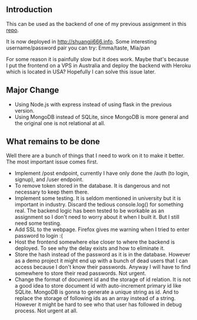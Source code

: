 ## Introduction
This can be used as the backend of one of my previous assignment in this [repo](https://github.com/zyucong/instacram).

It is now deployed in http://shuangji666.info. Some interesting username/password pair you can try: Emma/taste, Mia/pan

For some reason it is painfully slow but it does work. Maybe that's because I put the frontend on a VPS in Australia and deploy the backend with Heroku which is located in USA? Hopefully I can solve this issue later.

## Major Change
* Using Node.js with express instead of using flask in the previous version.
* Using MongoDB instead of SQLite, since MongoDB is more general and the original one is not relational at all. 

## What remains to be done
Well there are a bunch of things that I need to work on it to make it better. The most important issue comes first.

* Implement /post endpoint, currently I have only done the /auth (to login, signup), and /user endpoint.
* To remove token stored in the database. It is dangerous and not necessary to keep them there.
* Implement some testing. It is seldom mentioned in university but it is important in industry. Discard the tedious console.log() for something real. The backend logic has been tested to be workable as an assignment so I don't need to worry about it when I built it. But I still need some testing.
* Add SSL to the webpage. Firefox gives me warning when I tried to enter password to login :(
* Host the frontend somewhere else closer to where the backend is deployed. To see why the delay exists and how to eliminate it.
* Store the hash instead of the password as it is in the database. However as a demo project it might end up with a bunch of dead users that I can access because I don't know their passwords. Anyway I will have to find somewhere to store their read passwords. Not urgent.
* Change the format of document id and the storage of id relation. It is not a good idea to store document id with auto-increment primary id like SQLite. MongoDB is gonna to generate a unique string as id. And to replace the storage of following ids as an array instead of a string. However it might be hard to see who that user has followed in debug process. Not urgent at all.
